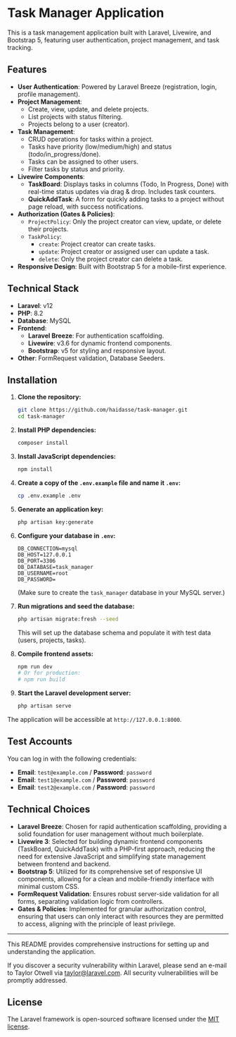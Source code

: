 # Task Manager Application

This is a task management application built with Laravel, Livewire, and Bootstrap 5, featuring user authentication, project management, and task tracking.

## Features

-   **User Authentication**: Powered by Laravel Breeze (registration, login, profile management).
-   **Project Management**:
    -   Create, view, update, and delete projects.
    -   List projects with status filtering.
    -   Projects belong to a user (creator).
-   **Task Management**:
    -   CRUD operations for tasks within a project.
    -   Tasks have priority (low/medium/high) and status (todo/in_progress/done).
    -   Tasks can be assigned to other users.
    -   Filter tasks by status and priority.
-   **Livewire Components**:
    -   **TaskBoard**: Displays tasks in columns (Todo, In Progress, Done) with real-time status updates via drag & drop. Includes task counters.
    -   **QuickAddTask**: A form for quickly adding tasks to a project without page reload, with success notifications.
-   **Authorization (Gates & Policies)**:
    -   `ProjectPolicy`: Only the project creator can view, update, or delete their projects.
    -   `TaskPolicy`:
        -   `create`: Project creator can create tasks.
        -   `update`: Project creator or assigned user can update a task.
        -   `delete`: Only the project creator can delete a task.
-   **Responsive Design**: Built with Bootstrap 5 for a mobile-first experience.

## Technical Stack

-   **Laravel**: v12
-   **PHP**: 8.2
-   **Database**: MySQL
-   **Frontend**:
    -   **Laravel Breeze**: For authentication scaffolding.
    -   **Livewire**: v3.6 for dynamic frontend components.
    -   **Bootstrap**: v5 for styling and responsive layout.
-   **Other**: FormRequest validation, Database Seeders.

## Installation

1.  **Clone the repository:**
    ```bash
    git clone https://github.com/haidasse/task-manager.git
    cd task-manager
    ```

2.  **Install PHP dependencies:**
    ```bash
    composer install
    ```

3.  **Install JavaScript dependencies:**
    ```bash
    npm install
    ```

4.  **Create a copy of the `.env.example` file and name it `.env`:**
    ```bash
    cp .env.example .env
    ```

5.  **Generate an application key:**
    ```bash
    php artisan key:generate
    ```

6.  **Configure your database in `.env`:**
    ```dotenv
    DB_CONNECTION=mysql
    DB_HOST=127.0.0.1
    DB_PORT=3306
    DB_DATABASE=task_manager
    DB_USERNAME=root
    DB_PASSWORD=
    ```
    (Make sure to create the `task_manager` database in your MySQL server.)

7.  **Run migrations and seed the database:**
    ```bash
    php artisan migrate:fresh --seed
    ```
    This will set up the database schema and populate it with test data (users, projects, tasks).

8.  **Compile frontend assets:**
    ```bash
    npm run dev
    # Or for production:
    # npm run build
    ```

9.  **Start the Laravel development server:**
    ```bash
    php artisan serve
    ```

The application will be accessible at `http://127.0.0.1:8000`.

## Test Accounts

You can log in with the following credentials:

*   **Email**: `test@example.com` / **Password**: `password`
*   **Email**: `test1@example.com` / **Password**: `password`
*   **Email**: `test2@example.com` / **Password**: `password`

## Technical Choices

*   **Laravel Breeze**: Chosen for rapid authentication scaffolding, providing a solid foundation for user management without much boilerplate.
*   **Livewire 3**: Selected for building dynamic frontend components (TaskBoard, QuickAddTask) with a PHP-first approach, reducing the need for extensive JavaScript and simplifying state management between frontend and backend.
*   **Bootstrap 5**: Utilized for its comprehensive set of responsive UI components, allowing for a clean and mobile-friendly interface with minimal custom CSS.
*   **FormRequest Validation**: Ensures robust server-side validation for all forms, separating validation logic from controllers.
*   **Gates & Policies**: Implemented for granular authorization control, ensuring that users can only interact with resources they are permitted to access, aligning with the principle of least privilege.

---

This README provides comprehensive instructions for setting up and understanding the application.

If you discover a security vulnerability within Laravel, please send an e-mail to Taylor Otwell via [taylor@laravel.com](mailto:taylor@laravel.com). All security vulnerabilities will be promptly addressed.

## License

The Laravel framework is open-sourced software licensed under the [MIT license](https://opensource.org/licenses/MIT).
